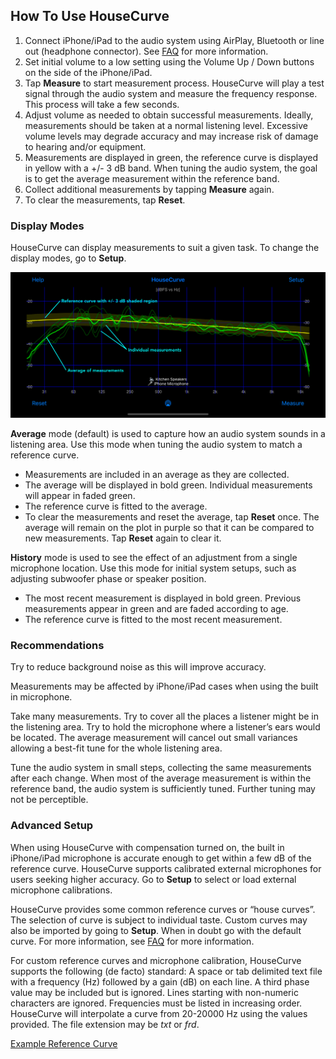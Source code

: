 ## How To Use HouseCurve

1. Connect iPhone/iPad to the audio system using AirPlay, Bluetooth or line out (headphone connector).  See [FAQ](/FAQ.md) for more information.
1. Set initial volume to a low setting using the Volume Up / Down buttons on the side of the iPhone/iPad.
1. Tap **Measure** to start measurement process.  HouseCurve will play a test signal through the audio system and measure the frequency response.  This process will take a few seconds.
1. Adjust volume as needed to obtain successful measurements.  Ideally, measurements should be taken at a normal listening level.  Excessive volume levels may degrade accuracy and may increase risk of damage to hearing and/or equipment.
1. Measurements are displayed in green, the reference curve is displayed in yellow with a +/- 3 dB band. When tuning the audio system, the goal is to get the average measurement within the reference band.
1. Collect additional measurements by tapping **Measure** again.
1. To clear the measurements, tap **Reset**.

### Display Modes

HouseCurve can display measurements to suit a given task.  To change the display modes, go to **Setup**.

![](/assets/img/iPhonePlotMarkup.png)

**Average** mode (default) is used to capture how an audio system sounds in a listening area.  Use this mode when tuning the audio system to match a reference curve.  
* Measurements are included in an average as they are collected.
* The average will be displayed in bold green.  Individual measurements will appear in faded green.
* The reference curve is fitted to the average.
* To clear the measurements and reset the average, tap **Reset** once. The average will remain on the plot in purple so that it can be compared to new measurements. Tap **Reset** again to clear it.

**History** mode is used to see the effect of an adjustment from a single microphone location.  Use this mode for initial system setups, such as adjusting subwoofer phase or speaker position.
* The most recent measurement is displayed in bold green.  Previous measurements appear in green and are faded according to age.
* The reference curve is fitted to the most recent measurement.

### Recommendations

Try to reduce background noise as this will improve accuracy.

Measurements may be affected by iPhone/iPad cases when using the built in microphone.

Take many measurements.  Try to cover all the places a listener might be in the listening area.  Try to hold the microphone where a listener’s ears would be located.  The average measurement will cancel out small variances allowing a best-fit tune for the whole listening area.

Tune the audio system in small steps, collecting the same measurements after each change.  When most of the average measurement is within the reference band, the audio system is sufficiently tuned.  Further tuning may not be perceptible.

### Advanced Setup

When using HouseCurve with compensation turned on, the built in iPhone/iPad microphone is accurate enough to get within a few dB of the reference curve.  HouseCurve supports calibrated external microphones for users seeking higher accuracy.  Go to **Setup** to select or load external microphone calibrations.

HouseCurve provides some common reference curves or “house curves”.  The selection of curve is subject to individual taste.  Custom curves may also be imported by going to **Setup**.  When in doubt go with the default curve.  For more information, see [FAQ](/FAQ.md) for more information.

For custom reference curves and microphone calibration, HouseCurve supports the following (de facto) standard:  A space or tab delimited text file with a frequency (Hz) followed by a gain (dB) on each line.  A third phase value may be included but is ignored.  Lines starting with non-numeric characters are ignored.  Frequencies must be listed in increasing order.  HouseCurve will interpolate a curve from 20-20000 Hz using the values provided.  The file extension may be _txt_ or _frd_.

[Example Reference Curve](/examples/curve.txt)
